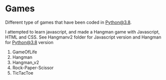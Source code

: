 # Games
Different type of games that have been coded in Python@3.8.

I attempted to learn javascript, and made a Hangman game with Javascript, HTML and CSS. See Hangmanv2 folder for Javascript version and Hangman for Python@3.8 version

1. GameOfLife
2. Hangman
3. Hangman_v2
4. Rock-Paper-Scissor
5. TicTacToe
